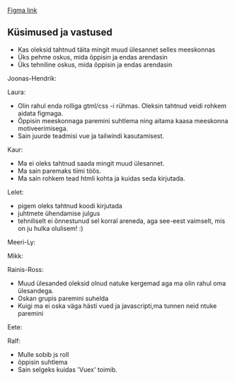 [Figma link](https://www.figma.com/file/h82x1EzSc81Hk6LskoKLz2/Tunniplaan-wireframe-(Copy)?node-id=6%3A18)

## Küsimused ja vastused 

* Kas oleksid tahtnud täita mingit muud ülesannet selles meeskonnas
* Üks pehme oskus, mida õppisin ja endas arendasin
* Üks tehniline oskus, mida õppisin ja endas arendasin


Joonas-Hendrik:

Laura: 
  * Olin rahul enda rolliga gtml/css -i rühmas. Oleksin tahtnud veidi rohkem aidata figmaga.
  * Õppisin meeskonnaga paremini suhtlema ning aitama kaasa meeskonna motiveerimisega.
  * Sain juurde teadmisi vue ja tailwindi kasutamisest.

Kaur:
  * Ma ei oleks tahtnud saada mingit muud ülesannet.
  * Ma sain paremaks tiimi töös.
  * Ma sain rohkem tead htmli kohta ja kuidas seda kirjutada.

Lelet:
  * pigem oleks tahtnud koodi kirjutada
  * juhtmete ühendamise julgus
  * tehniliselt ei õnnestunud sel korral areneda, aga see-eest vaimselt, mis on ju hulka olulisem! :)

Meeri-Ly:

Mikk:

Rainis-Ross:
  * Muud ülesanded oleksid olnud natuke kergemad aga ma olin rahul oma ülesandega.
  * Oskan grupis paremini suhelda
  * Kuigi ma ei oska väga hästi vued ja javascripti,ma tunnen neid ntuke paremini


Eete:

Ralf:
  * Mulle sobib js roll
  * õppisin suhtlema
  * Sain selgeks kuidas 'Vuex' toimib.
